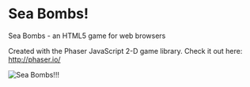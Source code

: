 # Sea Bombs!

Sea Bombs - an HTML5 game for web browsers

Created with the Phaser JavaScript 2-D game library. Check it out here: http://phaser.io/

![Sea Bombs!!!](http://i.imgur.com/tbu7zo7.png)
